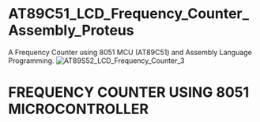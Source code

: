 # AT89C51_LCD_Frequency_Counter_Assembly_Proteus
A Frequency Counter using 8051 MCU (AT89C51) and Assembly Language Programming.
![AT89S52_LCD_Frequency_Counter_3](https://user-images.githubusercontent.com/78910261/202845941-c30e82bc-39cf-4593-b0f1-e8936b186b6c.png)
# FREQUENCY COUNTER USING 8051 MICROCONTROLLER
